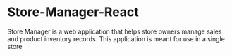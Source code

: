 # Store-Manager-React
 Store Manager is a web application that helps store owners manage sales and product inventory records. This application is meant for use in a single store
